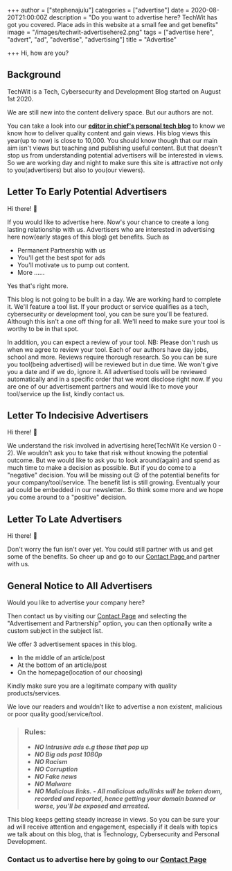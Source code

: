 +++
author = ["stephenajulu"]
categories = ["advertise"]
date = 2020-08-20T21:00:00Z
description = "Do you want to advertise here? TechWit has got you covered. Place ads in this website at a small fee and get benefits"
image = "/images/techwit-advertisehere2.png"
tags = ["advertise here", "advert", "ad", "advertise", "advertising"]
title = "Advertise"

+++
Hi, how are you?

## Background

TechWit is a Tech, Cybersecurity and Development Blog started on August 1st 2020.

We are still new into the content delivery space. But our authors are not.

You can take a look into our [**editor in chief's personal tech blog**](https://ajulusthoughts.wordpress.com "author's personal tech blog") to know we know how to deliver quality content and gain views. His blog views this year(up to now) is close to 10,000. You should know though that our main aim isn't views but teaching and publishing useful content. But that doesn't stop us from understanding potential advertisers will be interested in views. So we are working day and night to make sure this site is attractive not only to you(advertisers) but also to you(our viewers).

## Letter To Early Potential Advertisers

Hi there! 👋

If you would like to advertise here. Now's your chance to create a long lasting relationship with us. Advertisers who are interested in advertising here now(early stages of this blog) get benefits. Such as

* Permanent Partnership with us
* You'll get the best spot for ads
* You'll motivate us to pump out content.
* More ......

Yes that's right more.

This blog is not going to be built in a day. We are working hard to complete it. We'll feature a tool list. If your product or service qualifies as a tech, cybersecurity or development tool, you can be sure you'll be featured. Although this isn't a one off thing for all. We'll need to make sure your tool is worthy to be in that spot.

In addition, you can expect a review of your tool. NB: Please don't rush us when we agree to review your tool. Each of our authors have day jobs, school and more. Reviews require thorough research. So you can be sure you tool(being advertised) will be reviewed but in due time. We won't give you a date and if we do, ignore it. All advertised tools will be reviewed automatically and in a specific order that we wont disclose right now. If you are one of our advertisement partners and would like to move your tool/service up the list, kindly contact us.

## Letter To Indecisive Advertisers

Hi there! 👋

We understand the risk involved in advertising here(TechWit Ke version 0 - 2). We wouldn't ask you to take that risk without knowing the potential outcome. But we would like to ask you to look around(again) and spend as much time to make a decision as possible. But if you do come to a "negative" decision. You will be missing out 😉 of the potential benefits for your company/tool/service. The benefit list is still growing. Eventually your ad could be embedded in our newsletter.. So think some more and we hope you come around to a "positive" decision.

## Letter To Late Advertisers

Hi there! 👋

Don't worry the fun isn't over yet. You could still partner with us and get some of the benefits. So cheer up and go to our [Contact Page ](/contact "Contact Page")and partner with us.

## General Notice to All Advertisers

Would you like to advertise your company here?

Then contact us by visiting our [Contact Page](/contact "Contact Page") and selecting the "Advertisement and Partnership" option, you can then optionally write a custom subject in the subject list.

We offer 3 advertisement spaces in this blog.

* In the middle of an article/post
* At the bottom of an article/post
* On the homepage(location of our choosing)

Kindly make sure you are a legitimate company with quality products/services.

We love our readers and wouldn’t like to advertise a non existent, malicious or poor quality good/service/tool.

> ### Rules:
>
> * **_NO Intrusive ads e.g those that pop up_**
> * **_NO Big ads past 1080p_**
> * **_NO Racism_**
> * **_NO Corruption_**
> * **_NO Fake news_**
> * **_NO Malware_**
> * **_NO Malicious links. - All malicious ads/links will be taken down, recorded and reported, hence getting your domain banned or worse, you'll be exposed and arrested._**

This blog keeps getting steady increase in views. So you can be sure your ad will receive attention and engagement, especially if it deals with topics we talk about on this blog, that is Technology, Cybersecurity and Personal Development.

### Contact us to advertise here by going to our [Contact Page](/contact "Contact Page")
